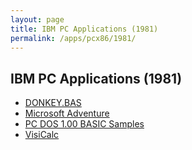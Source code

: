 ```yaml
---
layout: page
title: IBM PC Applications (1981)
permalink: /apps/pcx86/1981/
---
```


IBM PC Applications (1981)
--------------------------

* [DONKEY.BAS](donkey/)
* [Microsoft Adventure](/disks/pcx86/games/microsoft/adventure/)
* [PC DOS 1.00 BASIC Samples](basic/)
* [VisiCalc](visicalc/)
